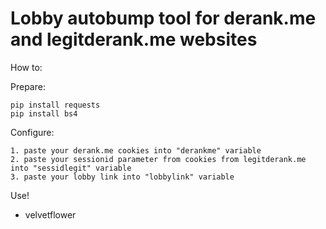 # Lobby autobump tool for derank.me and legitderank.me websites

How to:

Prepare:

	pip install requests
	pip install bs4
	
Configure:

	1. paste your derank.me cookies into "derankme" variable
	2. paste your sessionid parameter from cookies from legitderank.me into "sessidlegit" variable
	3. paste your lobby link into "lobbylink" variable

Use!

- velvetflower